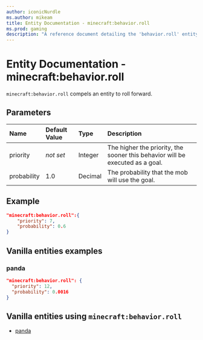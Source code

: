 ```yaml
---
author: iconicNurdle
ms.author: mikeam
title: Entity Documentation - minecraft:behavior.roll
ms.prod: gaming
description: "A reference document detailing the 'behavior.roll' entity goal"
---
```


# Entity Documentation - minecraft:behavior.roll

`minecraft:behavior.roll` compels an entity to roll forward.

## Parameters

|Name |Default Value  |Type  |Description  |
|:----------|:----------|:----------|:----------|
|priority|*not set*|Integer|The higher the priority, the sooner this behavior will be executed as a goal.|
|probability| 1.0| Decimal| The probability that the mob will use the goal. |

## Example

```json
"minecraft:behavior.roll":{
    "priority": 7,
    "probability": 0.6
}
```

## Vanilla entities examples

### panda

```json
"minecraft:behavior.roll": {
  "priority": 12,
  "probability": 0.0016
}

```

## Vanilla entities using `minecraft:behavior.roll`

- [panda](../../../../Source/VanillaBehaviorPack_Snippets/entities/panda.md)
